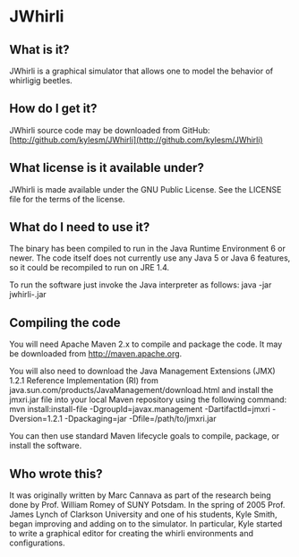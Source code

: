 # JWhirli #

## What is it? ##

JWhirli is a graphical simulator that allows one to model the behavior of whirligig beetles.


## How do I get it? ##

JWhirli source code may be downloaded from GitHub: [http://github.com/kylesm/JWhirli](http://github.com/kylesm/JWhirli)


## What license is it available under? ##

JWhirli is made available under the GNU Public License.  See the LICENSE file for the terms of the license.


## What do I need to use it? ##

The binary has been compiled to run in the Java Runtime Environment 6 or newer.  The code itself does not currently use any Java 5 or Java 6 features, so it could be recompiled to run on JRE 1.4.

To run the software just invoke the Java interpreter as follows: java -jar jwhirli-<version>.jar


## Compiling the code ##

You will need Apache Maven 2.x to compile and package the code.  It may be downloaded from http://maven.apache.org.

You will also need to download the Java Management Extensions (JMX) 1.2.1 Reference Implementation (RI) from java.sun.com/products/JavaManagement/download.html and install the jmxri.jar file into your local Maven repository using the following command: mvn install:install-file -DgroupId=javax.management -DartifactId=jmxri -Dversion=1.2.1 -Dpackaging=jar -Dfile=/path/to/jmxri.jar

You can then use standard Maven lifecycle goals to compile, package, or install the software.


## Who wrote this? ##

It was originally written by Marc Cannava as part of the research being done by Prof. William Romey of SUNY Potsdam. In the spring of 2005 Prof. James Lynch of Clarkson University and one of his students, Kyle Smith, began improving and adding on to the simulator.  In particular, Kyle started to write a graphical editor for creating the whirli environments and configurations.

